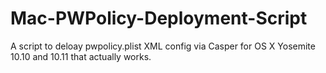 # Mac-PWPolicy-Deployment-Script
A script to deloay pwpolicy.plist XML config via Casper for OS X Yosemite 10.10 and 10.11 that actually works.
